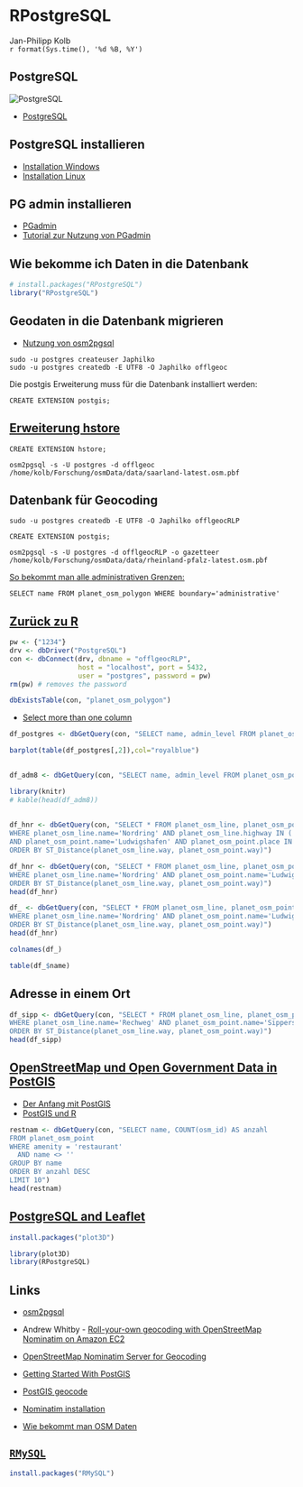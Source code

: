 # RPostgreSQL
Jan-Philipp Kolb  
`r format(Sys.time(), '%d %B, %Y')`  



## PostgreSQL

![PostgreSQL](https://www.runabove.com/images/new/2015/postgresql_1.png)

- [PostgreSQL](http://wiki.openstreetmap.org/wiki/PostgreSQL)


## PostgreSQL installieren

- [Installation Windows](https://www.postgresql.org/download/windows/)
- [Installation Linux](http://postgres.de/install.html)

## PG admin installieren

- [PGadmin](https://www.pgadmin.org/)
- [Tutorial zur Nutzung von PGadmin](https://www.enterprisedb.com/resources/videos/how-create-postgres-database-using-pgadmin)

## Wie bekomme ich Daten in die Datenbank


```r
# install.packages("RPostgreSQL")
library("RPostgreSQL")
```


## Geodaten in die Datenbank migrieren

- [Nutzung von osm2pgsql](http://www.volkerschatz.com/net/osm/osm2pgsql-usage.html)

```
sudo -u postgres createuser Japhilko
sudo -u postgres createdb -E UTF8 -O Japhilko offlgeoc
```

Die postgis Erweiterung muss für die Datenbank installiert werden:

```
CREATE EXTENSION postgis;
```

## [Erweiterung hstore](https://www.postgresql.org/docs/9.1/static/sql-createextension.html)

```
CREATE EXTENSION hstore;
```


```
osm2pgsql -s -U postgres -d offlgeoc /home/kolb/Forschung/osmData/data/saarland-latest.osm.pbf 
```

## Datenbank für Geocoding

```
sudo -u postgres createdb -E UTF8 -O Japhilko offlgeocRLP
```

```
CREATE EXTENSION postgis;
```

```
osm2pgsql -s -U postgres -d offlgeocRLP -o gazetteer /home/kolb/Forschung/osmData/data/rheinland-pfalz-latest.osm.pbf 
```

[So bekommt man alle administrativen Grenzen:](https://gist.github.com/jpetazzo/5177554)

```
SELECT name FROM planet_osm_polygon WHERE boundary='administrative'
```

## [Zurück zu R](https://datashenanigan.wordpress.com/2015/05/18/getting-started-with-postgresql-in-r/)


```r
pw <- {"1234"}
drv <- dbDriver("PostgreSQL")
con <- dbConnect(drv, dbname = "offlgeocRLP",
                 host = "localhost", port = 5432,
                 user = "postgres", password = pw)
rm(pw) # removes the password

dbExistsTable(con, "planet_osm_polygon")
```

- [Select more than one column](http://dba.stackexchange.com/questions/54011/postgres-function-assign-query-results-to-multiple-variables)


```r
df_postgres <- dbGetQuery(con, "SELECT name, admin_level FROM planet_osm_polygon WHERE boundary='administrative'")
```


```r
barplot(table(df_postgres[,2]),col="royalblue")
```

## 


```r
df_adm8 <- dbGetQuery(con, "SELECT name, admin_level FROM planet_osm_polygon WHERE boundary='administrative' AND admin_level='8'")
```


```r
library(knitr)
# kable(head(df_adm8))
```

## 


```r
df_hnr <- dbGetQuery(con, "SELECT * FROM planet_osm_line, planet_osm_point 
WHERE planet_osm_line.name='Nordring' AND planet_osm_line.highway IN ('motorway','trunk','primary')
AND planet_osm_point.name='Ludwigshafen' AND planet_osm_point.place IN ('city', 'town')
ORDER BY ST_Distance(planet_osm_line.way, planet_osm_point.way)")
```


```r
df_hnr <- dbGetQuery(con, "SELECT * FROM planet_osm_line, planet_osm_point 
WHERE planet_osm_line.name='Nordring' AND planet_osm_point.name='Ludwigshafen' 
ORDER BY ST_Distance(planet_osm_line.way, planet_osm_point.way)")
head(df_hnr)
```


```r
df_ <- dbGetQuery(con, "SELECT * FROM planet_osm_line, planet_osm_point 
WHERE planet_osm_line.name='Nordring' AND planet_osm_point.name='Ludwigshafen' 
ORDER BY ST_Distance(planet_osm_line.way, planet_osm_point.way)")
head(df_hnr)
```


```r
colnames(df_)
```


```r
table(df_$name)
```

## Adresse in einem Ort


```r
df_sipp <- dbGetQuery(con, "SELECT * FROM planet_osm_line, planet_osm_point 
WHERE planet_osm_line.name='Rechweg' AND planet_osm_point.name='Sippersfeld' 
ORDER BY ST_Distance(planet_osm_line.way, planet_osm_point.way)")
head(df_sipp)
```


## [OpenStreetMap und Open Government Data in PostGIS](http://tud.at/linuxwochen/2013-osm-postgis/)

- [Der Anfang mit PostGIS](http://www.bostongis.com/?content_name=postgis_tut01)
- [PostGIS und R](https://gis.stackexchange.com/questions/64950/working-with-postgis-data-in-r)


```r
restnam <- dbGetQuery(con, "SELECT name, COUNT(osm_id) AS anzahl
FROM planet_osm_point
WHERE amenity = 'restaurant'
  AND name <> ''
GROUP BY name
ORDER BY anzahl DESC
LIMIT 10")
head(restnam)
```


## [PostgreSQL and Leaflet](https://www.r-bloggers.com/using-postgresql-and-shiny-with-a-dynamic-leaflet-map-monitoring-trash-cans/)


```r
install.packages("plot3D")
```



```r
library(plot3D)
library(RPostgreSQL)
```

## Links

- [osm2pgsql
](https://github.com/petewarden/osm2pgsql/tree/master/gazetteer)

- Andrew Whitby - [Roll-your-own geocoding with OpenStreetMap Nominatim on Amazon EC2](https://andrewwhitby.com/2014/12/18/nominatim-on-ec2/)

- [OpenStreetMap Nominatim Server for Geocoding](http://koo.fi/blog/2015/03/19/openstreetmap-nominatim-server-for-geocoding/#Database_users)

- [Getting Started With PostGIS](http://www.bostongis.com/PrinterFriendly.aspx?content_name=postgis_tut01)

- [PostGIS geocode](http://postgis.net/docs/Geocode.html)

- [Nominatim installation](http://wiki.openstreetmap.org/wiki/Nominatim/Installation)

- [Wie bekommt man OSM Daten](https://www.azavea.com/blog/2015/12/21/tools-for-getting-data-out-of-openstreetmap-and-into-desktop-gis/)


## [`RMySQL`](https://cran.r-project.org/web/packages/RMySQL/index.html)


```r
install.packages("RMySQL")
```
